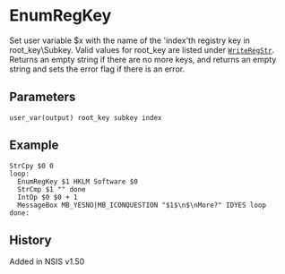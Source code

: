 # EnumRegKey

Set user variable $x with the name of the 'index'th registry key in root\_key\Subkey. Valid values for root\_key are listed under [`WriteRegStr`][1]. Returns an empty string if there are no more keys, and returns an empty string and sets the error flag if there is an error.

## Parameters

    user_var(output) root_key subkey index

## Example

    StrCpy $0 0
    loop:
      EnumRegKey $1 HKLM Software $0
      StrCmp $1 "" done
      IntOp $0 $0 + 1
      MessageBox MB_YESNO|MB_ICONQUESTION "$1$\n$\nMore?" IDYES loop
    done:

## History

Added in NSIS v1.50

[1]: WriteRegStr.md

